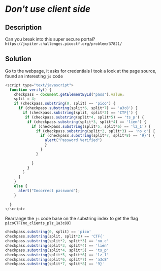 # _Don't use client side_
## Description
Can you break into this super secure portal? `https://jupiter.challenges.picoctf.org/problem/37821/`
## Solution
Go to the webpage, it asks for credentials
I took a look at the page source, found an interesting `js` code
```js
<script type="text/javascript">
  function verify() {
    checkpass = document.getElementById("pass").value;
    split = 4;
    if (checkpass.substring(0, split) == 'pico') {
      if (checkpass.substring(split*6, split*7) == 'a3c8') {
        if (checkpass.substring(split, split*2) == 'CTF{') {
         if (checkpass.substring(split*4, split*5) == 'ts_p') {
          if (checkpass.substring(split*3, split*4) == 'lien') {
            if (checkpass.substring(split*5, split*6) == 'lz_1') {
              if (checkpass.substring(split*2, split*3) == 'no_c') {
                if (checkpass.substring(split*7, split*8) == '9}') {
                  alert("Password Verified")
                  }
                }
              }
      
            }
          }
        }
      }
    }
    else {
      alert("Incorrect password");
    }
    
  }
</script>
```
Rearrange the `js` code base on the substring index to get the flag `picoCTF{no_clients_plz_1a3c89}`
```js
checkpass.substring(0, split) == 'pico'
checkpass.substring(split, split*2) == 'CTF{'
checkpass.substring(split*2, split*3) == 'no_c'
checkpass.substring(split*3, split*4) == 'lien'
checkpass.substring(split*4, split*5) == 'ts_p'
checkpass.substring(split*5, split*6) == 'lz_1'
checkpass.substring(split*6, split*7) == 'a3c8'
checkpass.substring(split*7, split*8) == '9}'
```
